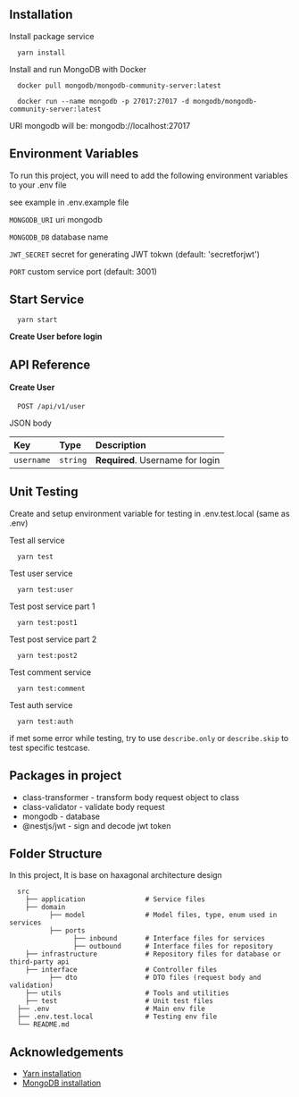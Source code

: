 ## Installation

Install package service

```
  yarn install
```

Install and run MongoDB with Docker

```
  docker pull mongodb/mongodb-community-server:latest

  docker run --name mongodb -p 27017:27017 -d mongodb/mongodb-community-server:latest
```

URI mongodb will be: mongodb://localhost:27017

## Environment Variables

To run this project, you will need to add the following environment variables to your .env file

see example in .env.example file

`MONGODB_URI` uri mongodb

`MONGODB_DB` database name

`JWT_SECRET` secret for generating JWT tokwn (default: 'secretforjwt')

`PORT` custom service port (default: 3001)

## Start Service

```
  yarn start
```

**Create User before login**

## API Reference

#### Create User

```http
  POST /api/v1/user
```

JSON body

| Key        | Type     | Description                      |
| :--------- | :------- | :------------------------------- |
| `username` | `string` | **Required**. Username for login |

## Unit Testing

Create and setup environment variable for testing in .env.test.local (same as .env)

Test all service

```
  yarn test
```

Test user service

```
  yarn test:user
```

Test post service part 1

```
  yarn test:post1
```

Test post service part 2

```
  yarn test:post2
```

Test comment service

```
  yarn test:comment
```

Test auth service

```
  yarn test:auth
```

if met some error while testing, try to use `describe.only` or `describe.skip` to test specific testcase.

## Packages in project

- class-transformer - transform body request object to class
- class-validator - validate body request
- mongodb - database
- @nestjs/jwt - sign and decode jwt token

## Folder Structure

In this project, It is base on haxagonal architecture design

```
  src
    ├── application               # Service files
    ├── domain
          ├── model               # Model files, type, enum used in services
          ├── ports
                ├── inbound       # Interface files for services
                ├── outbound      # Interface files for repository
    ├── infrastructure            # Repository files for database or third-party api
    ├── interface                 # Controller files
          ├── dto                 # DTO files (request body and validation)
    ├── utils                     # Tools and utilities
    ├── test                      # Unit test files
  ├── .env                        # Main env file
  ├── .env.test.local             # Testing env file
  └── README.md
```

## Acknowledgements

- [Yarn installation](https://classic.yarnpkg.com/lang/en/docs/install/#mac-stable)
- [MongoDB installation](https://www.mongodb.com/docs/manual/tutorial/install-mongodb-community-with-docker/)
